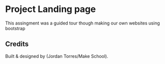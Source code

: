 # Project Landing page
This assingment was a guided tour though making our own websites using bootstrap


## Credits <a name="credits"></a>
Built & designed by (Jordan Torres/Make School).